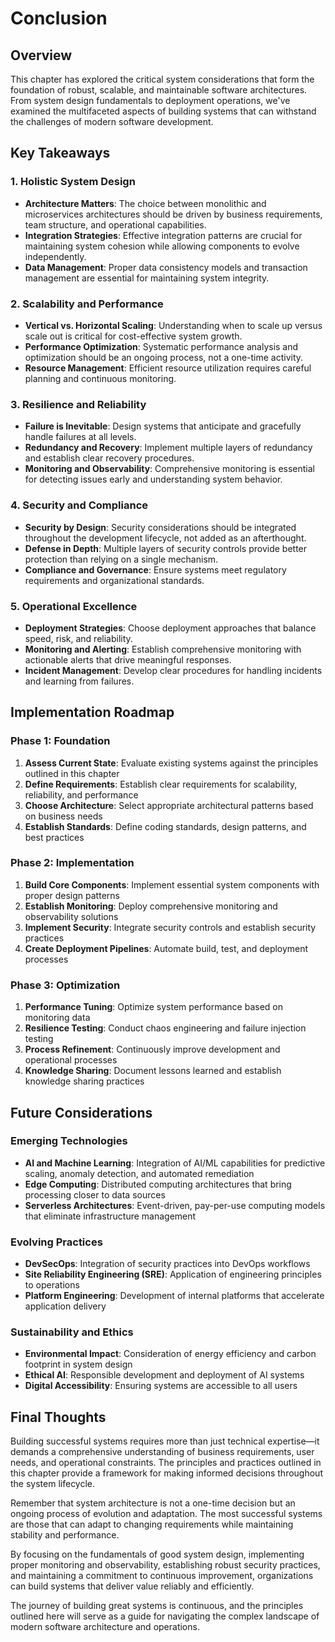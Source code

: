 # Conclusion

## Overview
This chapter has explored the critical system considerations that form the foundation of robust, scalable, and maintainable software architectures. From system design fundamentals to deployment operations, we've examined the multifaceted aspects of building systems that can withstand the challenges of modern software development.

## Key Takeaways

### 1. Holistic System Design
- **Architecture Matters**: The choice between monolithic and microservices architectures should be driven by business requirements, team structure, and operational capabilities.
- **Integration Strategies**: Effective integration patterns are crucial for maintaining system cohesion while allowing components to evolve independently.
- **Data Management**: Proper data consistency models and transaction management are essential for maintaining system integrity.

### 2. Scalability and Performance
- **Vertical vs. Horizontal Scaling**: Understanding when to scale up versus scale out is critical for cost-effective system growth.
- **Performance Optimization**: Systematic performance analysis and optimization should be an ongoing process, not a one-time activity.
- **Resource Management**: Efficient resource utilization requires careful planning and continuous monitoring.

### 3. Resilience and Reliability
- **Failure is Inevitable**: Design systems that anticipate and gracefully handle failures at all levels.
- **Redundancy and Recovery**: Implement multiple layers of redundancy and establish clear recovery procedures.
- **Monitoring and Observability**: Comprehensive monitoring is essential for detecting issues early and understanding system behavior.

### 4. Security and Compliance
- **Security by Design**: Security considerations should be integrated throughout the development lifecycle, not added as an afterthought.
- **Defense in Depth**: Multiple layers of security controls provide better protection than relying on a single mechanism.
- **Compliance and Governance**: Ensure systems meet regulatory requirements and organizational standards.

### 5. Operational Excellence
- **Deployment Strategies**: Choose deployment approaches that balance speed, risk, and reliability.
- **Monitoring and Alerting**: Establish comprehensive monitoring with actionable alerts that drive meaningful responses.
- **Incident Management**: Develop clear procedures for handling incidents and learning from failures.

## Implementation Roadmap

### Phase 1: Foundation
1. **Assess Current State**: Evaluate existing systems against the principles outlined in this chapter
2. **Define Requirements**: Establish clear requirements for scalability, reliability, and performance
3. **Choose Architecture**: Select appropriate architectural patterns based on business needs
4. **Establish Standards**: Define coding standards, design patterns, and best practices

### Phase 2: Implementation
1. **Build Core Components**: Implement essential system components with proper design patterns
2. **Establish Monitoring**: Deploy comprehensive monitoring and observability solutions
3. **Implement Security**: Integrate security controls and establish security practices
4. **Create Deployment Pipelines**: Automate build, test, and deployment processes

### Phase 3: Optimization
1. **Performance Tuning**: Optimize system performance based on monitoring data
2. **Resilience Testing**: Conduct chaos engineering and failure injection testing
3. **Process Refinement**: Continuously improve development and operational processes
4. **Knowledge Sharing**: Document lessons learned and establish knowledge sharing practices

## Future Considerations

### Emerging Technologies
- **AI and Machine Learning**: Integration of AI/ML capabilities for predictive scaling, anomaly detection, and automated remediation
- **Edge Computing**: Distributed computing architectures that bring processing closer to data sources
- **Serverless Architectures**: Event-driven, pay-per-use computing models that eliminate infrastructure management

### Evolving Practices
- **DevSecOps**: Integration of security practices into DevOps workflows
- **Site Reliability Engineering (SRE)**: Application of engineering principles to operations
- **Platform Engineering**: Development of internal platforms that accelerate application delivery

### Sustainability and Ethics
- **Environmental Impact**: Consideration of energy efficiency and carbon footprint in system design
- **Ethical AI**: Responsible development and deployment of AI systems
- **Digital Accessibility**: Ensuring systems are accessible to all users

## Final Thoughts

Building successful systems requires more than just technical expertise—it demands a comprehensive understanding of business requirements, user needs, and operational constraints. The principles and practices outlined in this chapter provide a framework for making informed decisions throughout the system lifecycle.

Remember that system architecture is not a one-time decision but an ongoing process of evolution and adaptation. The most successful systems are those that can adapt to changing requirements while maintaining stability and performance.

By focusing on the fundamentals of good system design, implementing proper monitoring and observability, establishing robust security practices, and maintaining a commitment to continuous improvement, organizations can build systems that deliver value reliably and efficiently.

The journey of building great systems is continuous, and the principles outlined here will serve as a guide for navigating the complex landscape of modern software architecture and operations.
